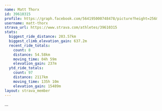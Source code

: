 ```yaml
---
name: Matt Thorx
id: 39610315
profile: https://graph.facebook.com/564195000748478/picture?height=256&width=256
username: matt-thorx
strava_url: https://www.strava.com/athletes/39610315
stats:
  biggest_ride_distance: 203.57km
  biggest_climb_elevation_gain: 637.2m
  recent_ride_totals:
    count: 8
    distance: 54.58km
    moving_time: 04h 59m
    elevation_gain: 237m
  ytd_ride_totals:
    count: 97
    distance: 2117km
    moving_time: 135h 10m
    elevation_gain: 15489m
layout: strava_member
--- 
```

...
